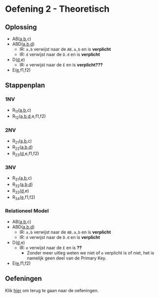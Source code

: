 # Oefening 2 - Theoretisch

## Oplossing
- AB(<ins>a,b</ins>,c)
- ABD(<ins>a,b,d</ins>)
    - IR: `a,b` verwijst naar de `AB.a,b` en is **verplicht**
    - IR: `d` verwijst naar de `D.d` en is **verplicht**
- D(<ins>d</ins>,e)
    - IR: `e` verwijst naar de  `E` en is **verplicht???**
- E(<ins>e</ins>,f1,f2)

## Stappenplan
### 1NV
- R<sub>11</sub>(<ins>a,b</ins>,c)
- R<sub>12</sub>(<ins>a,b,d</ins>,e,f1,f2)

### 2NV
- R<sub>21</sub>(<ins>a,b</ins>,c)
- R<sub>22</sub>(<ins>a,b,d</ins>)
- R<sub>23</sub>(<ins>d</ins>,e,f1,f2)

### 3NV
- R<sub>31</sub>(<ins>a,b</ins>,c)
- R<sub>32</sub>(<ins>a,b,d</ins>)
- R<sub>33</sub>(<ins>d</ins>,e)
- R<sub>34</sub>(<ins>e</ins>,f1,f2)

### Relationeel Model
- AB(<ins>a,b</ins>,c)
- ABD(<ins>a,b,d</ins>)
    - IR: `a,b` verwijst naar de `AB.a,b` en is **verplicht**
    - IR: `d` verwijst naar de `D.d` en is **verplicht**
- D(<ins>d</ins>,e)
    - IR: `e` verwijst naar de  `E` en is **??**
        - Zonder meer uitleg weten we niet of `e` verplicht is of niet, het is namelijk geen deel van de Primary Key.
- E(<ins>e</ins>,f1,f2)

## Oefeningen
Klik [hier](../exercises.md) om terug te gaan naar de oefeningen.